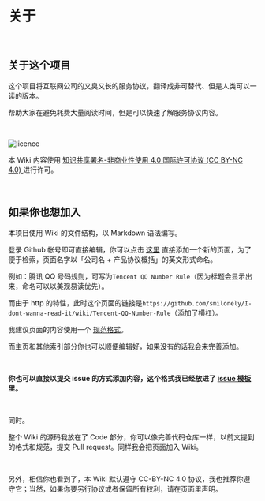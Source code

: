 # 关于

<br />

## 关于这个项目

这个项目将互联网公司的又臭又长的服务协议，翻译成非可替代、但是人类可以一读的版本。

帮助大家在避免耗费大量阅读时间，但是可以快速了解服务协议内容。

<br />

![licence](https://i.creativecommons.org/l/by-nc/4.0/88x31.png)

本 Wiki 内容使用 [知识共享署名-非商业性使用 4.0 国际许可协议  (CC BY-NC 4.0) ](http://creativecommons.org/licenses/by-nc/4.0/) 进行许可。

<br />

## 如果你也想加入

本项目使用 Wiki 的文件结构，以 Markdown 语法编写。

登录 Github 帐号即可直接编辑，你可以点击 [这里](https://github.com/smilonely/I-dont-wanna-read-it/wiki/_new) 直接添加一个新的页面，为了便于检索，页面名字以「公司名 + 产品协议概括」的英文形式命名。

例如：腾讯 QQ 号码规则，可写为`Tencent QQ Number Rule`（因为标题会显示出来，命名可以以美观易读优先）。

而由于 http 的特性，此时这个页面的链接是`https://github.com/smilonely/I-dont-wanna-read-it/wiki/Tencent-QQ-Number-Rule`（添加了横杠）。

我建议页面的内容使用一个 [规范格式](https://github.com/smilonely/I-dont-wanna-read-it/wiki/Sample)。

而主页和其他索引部分你也可以顺便编辑好，如果没有的话我会来完善添加。

<br />

**你也可以直接以提交 issue 的方式添加内容，这个格式我已经放进了 [issue 模板](https://github.com/smilonely/I-dont-wanna-read-it/issues/new/choose) 里。**

<br />

同时。

整个 Wiki 的源码我放在了 Code 部分，你可以像完善代码仓库一样，以前文提到的格式和规范，提交 Pull request。同样我会把页面加入 Wiki。

<br />

另外，相信你也看到了，本 Wiki 默认遵守 CC-BY-NC 4.0 协议，我也推荐你遵守它；当然，如果你要另行协议或者保留所有权利，请在页面里声明。

<br />

<br />